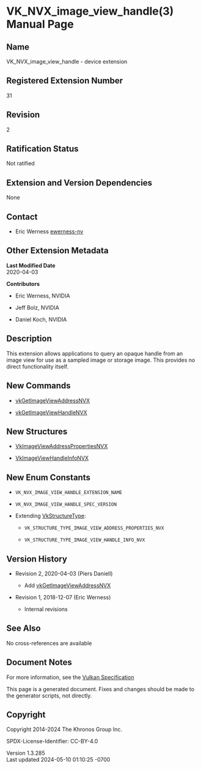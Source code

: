 # VK_NVX_image_view_handle(3) Manual Page

## Name

VK_NVX_image_view_handle - device extension



## <a href="#_registered_extension_number" class="anchor"></a>Registered Extension Number

31

## <a href="#_revision" class="anchor"></a>Revision

2

## <a href="#_ratification_status" class="anchor"></a>Ratification Status

Not ratified

## <a href="#_extension_and_version_dependencies" class="anchor"></a>Extension and Version Dependencies

None

## <a href="#_contact" class="anchor"></a>Contact

- Eric Werness <a
  href="https://github.com/KhronosGroup/Vulkan-Docs/issues/new?body=%5BVK_NVX_image_view_handle%5D%20@ewerness-nv%0A*Here%20describe%20the%20issue%20or%20question%20you%20have%20about%20the%20VK_NVX_image_view_handle%20extension*"
  target="_blank" rel="nofollow noopener"><em></em>ewerness-nv</a>

## <a href="#_other_extension_metadata" class="anchor"></a>Other Extension Metadata

**Last Modified Date**  
2020-04-03

**Contributors**  
- Eric Werness, NVIDIA

- Jeff Bolz, NVIDIA

- Daniel Koch, NVIDIA

## <a href="#_description" class="anchor"></a>Description

This extension allows applications to query an opaque handle from an
image view for use as a sampled image or storage image. This provides no
direct functionality itself.

## <a href="#_new_commands" class="anchor"></a>New Commands

- [vkGetImageViewAddressNVX](https://registry.khronos.org/vulkan/specs/1.3-extensions/man/html/vkGetImageViewAddressNVX.html)

- [vkGetImageViewHandleNVX](https://registry.khronos.org/vulkan/specs/1.3-extensions/man/html/vkGetImageViewHandleNVX.html)

## <a href="#_new_structures" class="anchor"></a>New Structures

- [VkImageViewAddressPropertiesNVX](https://registry.khronos.org/vulkan/specs/1.3-extensions/man/html/VkImageViewAddressPropertiesNVX.html)

- [VkImageViewHandleInfoNVX](https://registry.khronos.org/vulkan/specs/1.3-extensions/man/html/VkImageViewHandleInfoNVX.html)

## <a href="#_new_enum_constants" class="anchor"></a>New Enum Constants

- `VK_NVX_IMAGE_VIEW_HANDLE_EXTENSION_NAME`

- `VK_NVX_IMAGE_VIEW_HANDLE_SPEC_VERSION`

- Extending [VkStructureType](https://registry.khronos.org/vulkan/specs/1.3-extensions/man/html/VkStructureType.html):

  - `VK_STRUCTURE_TYPE_IMAGE_VIEW_ADDRESS_PROPERTIES_NVX`

  - `VK_STRUCTURE_TYPE_IMAGE_VIEW_HANDLE_INFO_NVX`

## <a href="#_version_history" class="anchor"></a>Version History

- Revision 2, 2020-04-03 (Piers Daniell)

  - Add [vkGetImageViewAddressNVX](https://registry.khronos.org/vulkan/specs/1.3-extensions/man/html/vkGetImageViewAddressNVX.html)

- Revision 1, 2018-12-07 (Eric Werness)

  - Internal revisions

## <a href="#_see_also" class="anchor"></a>See Also

No cross-references are available

## <a href="#_document_notes" class="anchor"></a>Document Notes

For more information, see the <a
href="https://registry.khronos.org/vulkan/specs/1.3-extensions/html/vkspec.html#VK_NVX_image_view_handle"
target="_blank" rel="noopener">Vulkan Specification</a>

This page is a generated document. Fixes and changes should be made to
the generator scripts, not directly.

## <a href="#_copyright" class="anchor"></a>Copyright

Copyright 2014-2024 The Khronos Group Inc.

SPDX-License-Identifier: CC-BY-4.0

Version 1.3.285  
Last updated 2024-05-10 01:10:25 -0700

